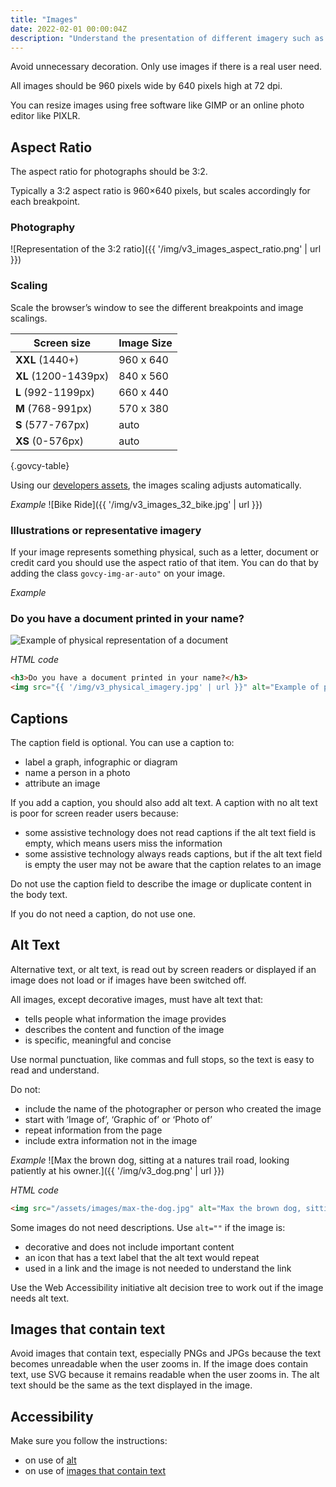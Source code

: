 ```yaml
---
title: "Images"
date: 2022-02-01 00:00:04Z
description: "Understand the presentation of different imagery such as the aspect ratio, how the images scale, and how to write alternative text."
--- 
```


Avoid unnecessary decoration. Only use images if there is a real user need.  

All images should be 960 pixels wide by 640 pixels high at 72 dpi.  

You can resize images using free software like GIMP or an online photo editor like PIXLR.
## Aspect Ratio

The aspect ratio for photographs should be 3:2.  

Typically a 3:2 aspect ratio is 960×640 pixels, but scales accordingly for each breakpoint.

### Photography
![Representation of the 3:2 ratio]({{ '/img/v3_images_aspect_ratio.png' | url }})

### Scaling
Scale the browser’s window to see the different breakpoints and image scalings.

| Screen size          | Image Size |
| -------------------- | ---------- |
| **XXL** (1440+)      | 960 x 640  |
| **XL** (1200-1439px) | 840 x 560  |
| **L** (992-1199px)   | 660 x 440  |
| **M** (768-991px)    | 570 x 380  |
| **S** (577-767px)    | auto       |
| **XS** (0-576px)     | auto       |

{.govcy-table}

Using our [developers assets](../../getting-started/developer-assets), the images scaling adjusts automatically.  

*Example*
![Bike Ride]({{ '/img/v3_images_32_bike.jpg' | url }})

### Illustrations or representative imagery
If your image represents something physical, such as a letter, document or credit card you should use the aspect ratio of that item. You can do that by adding the class `govcy-img-ar-auto"` on your image.

*Example*

<div class="govcy-container govcy-p-4 govcy-br-1 govcy-br-standard govcy-mb-4">
<h3 data-toc-exclude>Do you have a document printed in your name?</h3>
<img src="{{ '/img/v3_physical_imagery.jpg' | url }}" alt="Example of physical representation of a document" class="govcy-img-ar-auto">
</div>

*HTML code*
```html
<h3>Do you have a document printed in your name?</h3>
<img src="{{ '/img/v3_physical_imagery.jpg' | url }}" alt="Example of physical representation of a document" class="govcy-img-ar-auto">
```

## Captions

The caption field is optional. You can use a caption to:
- label a graph, infographic or diagram
- name a person in a photo
- attribute an image

If you add a caption, you should also add alt text. A caption with no alt text is poor for screen reader users because:
- some assistive technology does not read captions if the alt text field is empty, which means users miss the information
- some assistive technology always reads captions, but if the alt text field is empty the user may not be aware that the caption relates to an image

Do not use the caption field to describe the image or duplicate content in the body text.

If you do not need a caption, do not use one.
## Alt Text
Alternative text, or alt text, is read out by screen readers or displayed if an image does not load or if images have been switched off.  

All images, except decorative images, must have alt text that:
- tells people what information the image provides
- describes the content and function of the image
- is specific, meaningful and concise

Use normal punctuation, like commas and full stops, so the text is easy to read and understand.  

Do not:
- include the name of the photographer or person who created the image
- start with ‘Image of’, ‘Graphic of’ or ‘Photo of’
- repeat information from the page
- include extra information not in the image

*Example*
![Max the brown dog, sitting at a natures trail road, looking patiently at his owner.]({{ '/img/v3_dog.png' | url }})

*HTML code*
```html
<img src="/assets/images/max-the-dog.jpg" alt="Max the brown dog, sitting at a natures trail road, looking patiently at his owner.">
```

Some images do not need descriptions. Use `alt=""` if the image is:
- decorative and does not include important content
- an icon that has a text label that the alt text would repeat
- used in a link and the image is not needed to understand the link

Use the Web Accessibility initiative alt decision tree to work out if the image needs alt text.

## Images that contain text
Avoid images that contain text, especially PNGs and JPGs because the text becomes unreadable when the user zooms in. If the image does contain text, use SVG because it remains readable when the user zooms in. The alt text should be the same as the text displayed in the image.

## Accessibility
Make sure you follow the instructions: 
- on use of [alt](#alt-text)
- on use of [images that contain text](#images-that-contain-text)
